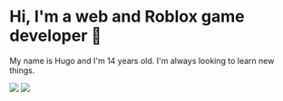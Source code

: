 # Hi, I'm a web and Roblox game developer 👋

My name is Hugo and I'm 14 years old. I'm always looking to learn new things.

![](https://komarev.com/ghpvc/?username=hedtb&color=blue)
[![](https://img.shields.io/badge/follow-%40HedTB_YT-1DA1F2?logo=twitter&style={platstic})](https://twitter.com/HedTB_YT)
